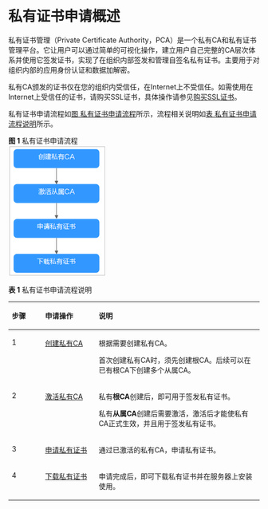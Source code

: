# 私有证书申请概述<a name="ccm_01_0110"></a>

私有证书管理（Private Certificate Authority，PCA）是一个私有CA和私有证书管理平台。它让用户可以通过简单的可视化操作，建立用户自己完整的CA层次体系并使用它签发证书，实现了在组织内部签发和管理自签名私有证书。主要用于对组织内部的应用身份认证和数据加解密。

私有CA颁发的证书仅在您的组织内受信任，在Internet上不受信任。如需使用在Internet上受信任的证书，请购买SSL证书，具体操作请参见[购买SSL证书](https://support.huaweicloud.com/usermanual-ccm/ccm_01_0074.html)。

私有证书申请流程如[图 私有证书申请流程](#fig11392474271)所示，流程相关说明如[表 私有证书申请流程说明](#table6651631142713)所示。

**图 1**  私有证书申请流程<a name="fig11392474271"></a>  
![](figures/私有证书申请流程.png "私有证书申请流程")

**表 1**  私有证书申请流程说明

<a name="table6651631142713"></a>
<table><thead align="left"><tr id="row5661231172718"><th class="cellrowborder" valign="top" width="13.251325132513253%" id="mcps1.2.4.1.1"><p id="p1566163172717"><a name="p1566163172717"></a><a name="p1566163172717"></a>步骤</p>
</th>
<th class="cellrowborder" valign="top" width="21.3021302130213%" id="mcps1.2.4.1.2"><p id="p1866123110277"><a name="p1866123110277"></a><a name="p1866123110277"></a>申请操作</p>
</th>
<th class="cellrowborder" valign="top" width="65.44654465446544%" id="mcps1.2.4.1.3"><p id="p12667310270"><a name="p12667310270"></a><a name="p12667310270"></a>说明</p>
</th>
</tr>
</thead>
<tbody><tr id="row6669313274"><td class="cellrowborder" valign="top" width="13.251325132513253%" headers="mcps1.2.4.1.1 "><p id="p2066193112276"><a name="p2066193112276"></a><a name="p2066193112276"></a>1</p>
</td>
<td class="cellrowborder" valign="top" width="21.3021302130213%" headers="mcps1.2.4.1.2 "><p id="p86643112710"><a name="p86643112710"></a><a name="p86643112710"></a><a href="创建私有CA.md">创建私有CA</a></p>
</td>
<td class="cellrowborder" valign="top" width="65.44654465446544%" headers="mcps1.2.4.1.3 "><p id="p96633122720"><a name="p96633122720"></a><a name="p96633122720"></a>根据需要创建私有CA。</p>
<p id="p106653132712"><a name="p106653132712"></a><a name="p106653132712"></a>首次创建私有CA时，须先创建根CA。后续可以在已有根CA下创建多个从属CA。</p>
</td>
</tr>
<tr id="row366731132711"><td class="cellrowborder" valign="top" width="13.251325132513253%" headers="mcps1.2.4.1.1 "><p id="p366113162715"><a name="p366113162715"></a><a name="p366113162715"></a>2</p>
</td>
<td class="cellrowborder" valign="top" width="21.3021302130213%" headers="mcps1.2.4.1.2 "><p id="p1266133112710"><a name="p1266133112710"></a><a name="p1266133112710"></a><a href="激活私有CA.md">激活私有CA</a></p>
</td>
<td class="cellrowborder" valign="top" width="65.44654465446544%" headers="mcps1.2.4.1.3 "><p id="p1367143112274"><a name="p1367143112274"></a><a name="p1367143112274"></a>私有<strong id="b156773113276"><a name="b156773113276"></a><a name="b156773113276"></a>根CA</strong>创建后，即可用于签发私有证书。</p>
<p id="p17674317279"><a name="p17674317279"></a><a name="p17674317279"></a>私有<strong id="b9671315278"><a name="b9671315278"></a><a name="b9671315278"></a>从属CA</strong>创建后需要激活，激活后才能使私有CA正式生效，并且用于签发私有证书。</p>
</td>
</tr>
<tr id="row767153102713"><td class="cellrowborder" valign="top" width="13.251325132513253%" headers="mcps1.2.4.1.1 "><p id="p18671931182710"><a name="p18671931182710"></a><a name="p18671931182710"></a>3</p>
</td>
<td class="cellrowborder" valign="top" width="21.3021302130213%" headers="mcps1.2.4.1.2 "><p id="p46723142711"><a name="p46723142711"></a><a name="p46723142711"></a><a href="申请私有证书.md">申请私有证书</a></p>
</td>
<td class="cellrowborder" valign="top" width="65.44654465446544%" headers="mcps1.2.4.1.3 "><p id="p16793132717"><a name="p16793132717"></a><a name="p16793132717"></a>通过已激活的私有CA，申请私有证书。</p>
</td>
</tr>
<tr id="row66723182714"><td class="cellrowborder" valign="top" width="13.251325132513253%" headers="mcps1.2.4.1.1 "><p id="p1567331202718"><a name="p1567331202718"></a><a name="p1567331202718"></a>4</p>
</td>
<td class="cellrowborder" valign="top" width="21.3021302130213%" headers="mcps1.2.4.1.2 "><p id="p11671331142711"><a name="p11671331142711"></a><a name="p11671331142711"></a><a href="下载私有证书.md">下载私有证书</a></p>
</td>
<td class="cellrowborder" valign="top" width="65.44654465446544%" headers="mcps1.2.4.1.3 "><p id="p167183192719"><a name="p167183192719"></a><a name="p167183192719"></a>申请完成后，即可下载私有证书并在服务器上安装使用。</p>
</td>
</tr>
</tbody>
</table>

